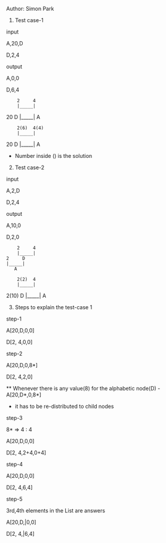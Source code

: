 Author: Simon Park

1) Test case-1

input

A,20,D

D,2,4


output

A,0,0

D,6,4


        2     4
        |_____|
   20     D 
    |_____|
       A
       
        2(6)  4(4)
        |_____|
   20     D
    |_____|
       A

* Number inside () is the solution 

2) Test case-2

input

A,2,D

D,2,4


output 

A,10,0

D,2,0 

        2     4
        |_____|
    2     D
    |_____|
       A

        2(2)  4
        |_____|
   2(10)  D
    |_____|
       A

3) Steps to explain the test-case 1



step-1

A[20,D,0,0]

D[2, 4,0,0]



step-2

A[20,D,0,8*]

D[2, 4,2,0]

** Whenever there is any value(8) for the alphabetic node(D) - A[20,D*,0,8*]
*  it has to be re-distributed to child nodes


step-3

8* => 4 : 4

A[20,D,0,0]

D[2, 4,2+4,0+4]



step-4

A[20,D,0,0]

D[2, 4,6,4]



step-5

3rd,4th elements in the List are answers

A[20,D,|0,0]

D[2, 4,|6,4]

